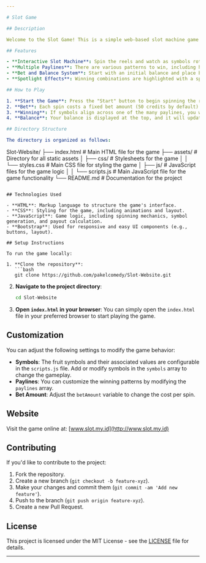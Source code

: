```yaml
---

# Slot Game

## Description

Welcome to the Slot Game! This is a simple web-based slot machine game that lets you test your luck. The game has 6 columns and multiple paylines, featuring various fruit symbols with different values. The goal is to spin the reels and match symbols across predefined winning paylines to earn rewards.

## Features

- **Interactive Slot Machine**: Spin the reels and watch as symbols rotate in the columns.
- **Multiple Paylines**: There are various patterns to win, including horizontal, diagonal, and zigzag combinations.
- **Bet and Balance System**: Start with an initial balance and place bets on each spin. Win credits based on the paylines.
- **Spotlight Effects**: Winning combinations are highlighted with a spotlight effect for visual excitement.

## How to Play

1. **Start the Game**: Press the "Start" button to begin spinning the reels.
2. **Bet**: Each spin costs a fixed bet amount (50 credits by default).
3. **Winning**: If symbols align across one of the many paylines, you will win a payout. The higher the symbol value, the bigger the reward.
4. **Balance**: Your balance is displayed at the top, and it will update after each spin based on wins or losses.

## Directory Structure

The directory is organized as follows:

```
Slot-Website/
├── index.html               # Main HTML file for the game
├── assets/                  # Directory for all static assets
│   ├── css/                 # Stylesheets for the game
│   │   └── styles.css       # Main CSS file for styling the game
│   ├── js/                  # JavaScript files for the game logic
│   │   └── scripts.js       # Main JavaScript file for the game functionality
└── README.md                # Documentation for the project
```

## Technologies Used

- **HTML**: Markup language to structure the game's interface.
- **CSS**: Styling for the game, including animations and layout.
- **JavaScript**: Game logic, including spinning mechanics, symbol generation, and payout calculation.
- **Bootstrap**: Used for responsive and easy UI components (e.g., buttons, layout).

## Setup Instructions

To run the game locally:

1. **Clone the repository**:
   ```bash
   git clone https://github.com/pakelcomedy/Slot-Website.git
   ```

2. **Navigate to the project directory**:
   ```bash
   cd Slot-Website
   ```

3. **Open `index.html` in your browser**:
   You can simply open the `index.html` file in your preferred browser to start playing the game.

## Customization

You can adjust the following settings to modify the game behavior:

- **Symbols**: The fruit symbols and their associated values are configurable in the `scripts.js` file. Add or modify symbols in the `symbols` array to change the gameplay.
- **Paylines**: You can customize the winning patterns by modifying the `paylines` array.
- **Bet Amount**: Adjust the `betAmount` variable to change the cost per spin.

## Website

Visit the game online at: [www.slot.my.id](http://www.slot.my.id)

## Contributing

If you'd like to contribute to the project:

1. Fork the repository.
2. Create a new branch (`git checkout -b feature-xyz`).
3. Make your changes and commit them (`git commit -am 'Add new feature'`).
4. Push to the branch (`git push origin feature-xyz`).
5. Create a new Pull Request.

## License

This project is licensed under the MIT License - see the [LICENSE](LICENSE) file for details.

---
```


